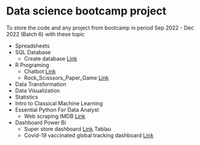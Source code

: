 # Data science bootcamp project
 To store the code and any project from bootcamp in period Sep 2022 - Dec 2022
 (Batch 6) with these topic
 - Spreadsheets
 - SQL Database
   - Create database [Link](SQL/Simulate_Resturant_db.sql)
 - R Programing
   - Chatbot [Link](R_Programing/Chatbot_PizzaShop.r)
   - Rock_Scisssors_Paper_Game [Link](R_Programing/Rock_Scisssors_Paper_Game.r)
 - Data Transformation
 - Data Visualization
 - Statistics
 - Intro to Classical Machine Learning
 - Essential Python For Data Analyst
   - Web scraping IMDB [Link](Web_scraping/Webscp_IMDB_top_rate.ipynb)
 - Dashboard
  Power Bi
   - Super store dashboard [Link](https://app.powerbi.com/links/_6jHU5f5Rj?ctid=626259d2-62a2-40b1-b895-a352b2111563&pbi_source=linkShare)
  Tablau
   - Covid-19 vaccinated global tracking dashboard [Link](https://public.tableau.com/views/Covid-19Vaccinatedtracker/Dashboard1?:language=en-US&:display_count=n&:origin=viz_share_link)
